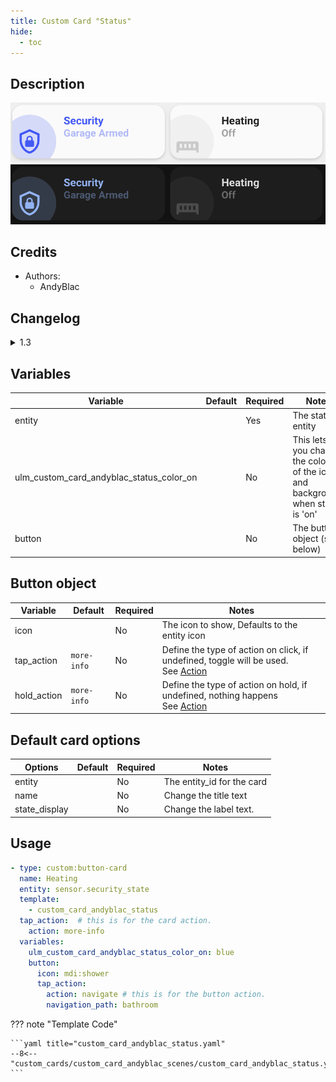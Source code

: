 ```yaml
---
title: Custom Card "Status"
hide:
  - toc
---
```

<!-- markdownlint-disable MD046 -->

## Description

![example-image-light](../../assets/img/custom_card_andyblac_status/custom_card_andyblac_status_light.png)
![example-image-dark](../../assets/img/custom_card_andyblac_status/custom_card_andyblac_status_dark.png)

## Credits

- Authors:
    - AndyBlac

## Changelog

<details>
<summary>1.3</summary>
Initial release
</details>

## Variables

| Variable                                 | Default | Required    | Notes             |
|------------------------------------------|---------|-------------|-------------------|
| entity                                   |         | Yes         | The status entity |
| ulm_custom_card_andyblac_status_color_on |         | No          | This lets you change the colour of the icon and background, when state is 'on' |
| button                                   |         | No          | The button object (see below) |

## Button object

| Variable    | Default         | Required  | Notes          | 
|-------------|-----------------|-----------|----------------|
| icon		    |                 | No	      | The icon to show, Defaults to the entity icon |
| tap_action  | `more-info`     | No        | Define the type of action on click, if undefined, toggle will be used.</br>See [Action](https://github.com/custom-cards/button-card#Action)| |
| hold_action | `more-info`     | No        | Define the type of action on hold, if undefined, nothing happens</br> See [Action](https://github.com/custom-cards/button-card#Action)| |

## Default card options

| Options              | Default         | Required         | Notes                      |
|----------------------|-----------------|------------------|----------------------------|
| entity               |                 | No               | The entity_id for the card |
| name                 |                 | No               | Change the title text      |
| state_display        |                 | No               | Change the label text.     |

## Usage

```yaml
- type: custom:button-card
  name: Heating
  entity: sensor.security_state
  template:
    - custom_card_andyblac_status
  tap_action:  # this is for the card action.
    action: more-info
  variables:
    ulm_custom_card_andyblac_status_color_on: blue
    button:
      icon: mdi:shower
      tap_action:
        action: navigate # this is for the button action.
        navigation_path: bathroom
```

??? note "Template Code"

    ```yaml title="custom_card_andyblac_status.yaml"
    --8<-- "custom_cards/custom_card_andyblac_scenes/custom_card_andyblac_status.yaml"
    ```
